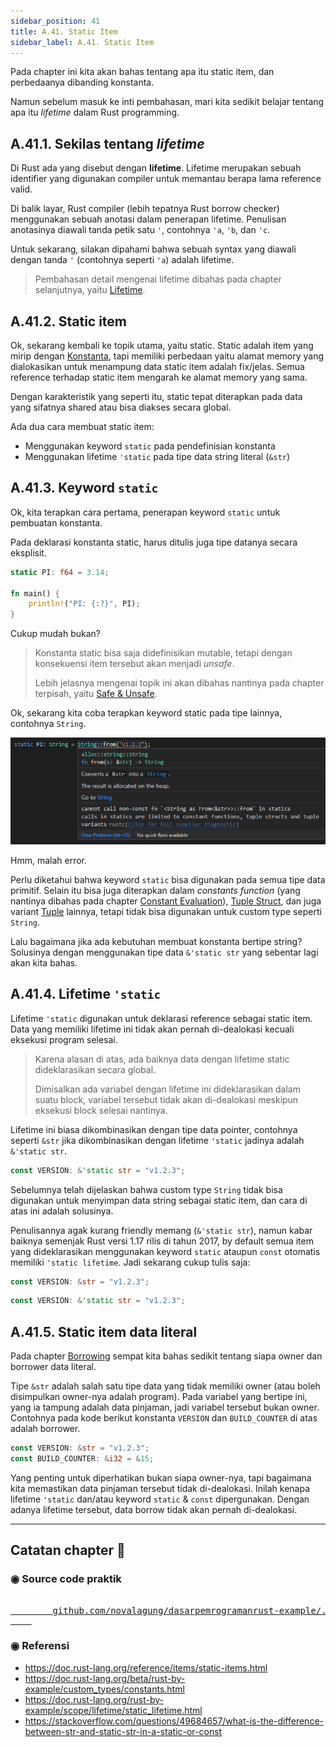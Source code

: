 ```yaml
---
sidebar_position: 41
title: A.41. Static Item
sidebar_label: A.41. Static Item
---
```


Pada chapter ini kita akan bahas tentang apa itu static item, dan perbedaanya dibanding konstanta.

Namun sebelum masuk ke inti pembahasan, mari kita sedikit belajar tentang apa itu *lifetime* dalam Rust programming.

## A.41.1. Sekilas tentang *lifetime*

Di Rust ada yang disebut dengan **lifetime**. Lifetime merupakan sebuah identifier yang digunakan compiler untuk memantau berapa lama reference valid.

Di balik layar, Rust compiler (lebih tepatnya Rust borrow checker) menggunakan sebuah anotasi dalam penerapan lifetime. Penulisan anotasinya diawali tanda petik satu `'`, contohnya `'a`, `'b`, dan `'c`.

Untuk sekarang, silakan dipahami bahwa sebuah syntax yang diawali dengan tanda `'` (contohnya seperti `'a`) adalah lifetime.

> Pembahasan detail mengenai lifetime dibahas pada chapter selanjutnya, yaitu [Lifetime](/basic/lifetime).

## A.41.2. Static item

Ok, sekarang kembali ke topik utama, yaitu static. Static adalah item yang mirip dengan [Konstanta](/basic/konstanta), tapi memiliki perbedaan yaitu alamat memory yang dialokasikan untuk menampung data static item adalah fix/jelas. Semua reference terhadap static item mengarah ke alamat memory yang sama.

Dengan karakteristik yang seperti itu, static tepat diterapkan pada data yang sifatnya shared atau bisa diakses secara global.

Ada dua cara membuat static item:

- Menggunakan keyword `static` pada pendefinisian konstanta
- Menggunakan lifetime `'static` pada tipe data string literal (`&str`)

## A.41.3. Keyword `static`

Ok, kita terapkan cara pertama, penerapan keyword `static` untuk pembuatan konstanta.

Pada deklarasi konstanta static, harus ditulis juga tipe datanya secara eksplisit.

```rust
static PI: f64 = 3.14;

fn main() {
    println!("PI: {:?}", PI);
}
```

Cukup mudah bukan?

> Konstanta static bisa saja didefinisikan mutable, tetapi dengan konsekuensi item tersebut akan menjadi *unsafe*.
>
> Lebih jelasnya mengenai topik ini akan dibahas nantinya pada chapter terpisah, yaitu [Safe & Unsafe](#/wip/safe-unsafe).

Ok, sekarang kita coba terapkan keyword static pada tipe lainnya, contohnya `String`.

![Static string](img/static-1.png)

Hmm, malah error.

Perlu diketahui bahwa keyword `static` bisa digunakan pada semua tipe data primitif. Selain itu bisa juga diterapkan dalam *constants function* (yang nantinya dibahas pada chapter [Constant Evaluation](#/wip/constant-evaluation)), [Tuple Struct](/basic/struct#a247-tuple-struct), dan juga variant [Tuple](/basic/tuple) lainnya, tetapi tidak bisa digunakan untuk custom type seperti `String`.

Lalu bagaimana jika ada kebutuhan membuat konstanta bertipe string? Solusinya dengan menggunakan tipe data `&'static str` yang sebentar lagi akan kita bahas.

## A.41.4. Lifetime `'static`

Lifetime `'static` digunakan untuk deklarasi reference sebagai static item. Data yang memiliki lifetime ini tidak akan pernah di-dealokasi kecuali eksekusi program selesai.

> Karena alasan di atas, ada baiknya data dengan lifetime static dideklarasikan secara global.
>
> Dimisalkan ada variabel dengan lifetime ini dideklarasikan dalam suatu block, variabel tersebut tidak akan di-dealokasi meskipun eksekusi block selesai nantinya.

Lifetime ini biasa dikombinasikan dengan tipe data pointer, contohnya seperti `&str` jika dikombinasikan dengan lifetime `'static` jadinya adalah `&'static str`.

```rust
const VERSION: &'static str = "v1.2.3";
```

Sebelumnya telah dijelaskan bahwa custom type `String` tidak bisa digunakan untuk menyimpan data string sebagai static item, dan cara di atas ini adalah solusinya.

Penulisannya agak kurang friendly memang (`&'static str`), namun kabar baiknya semenjak Rust versi 1.17 rilis di tahun 2017, by default semua item yang dideklarasikan menggunakan keyword `static` ataupun `const` otomatis memiliki `'static lifetime`. Jadi sekarang cukup tulis saja:

```rust
const VERSION: &str = "v1.2.3";
```

```rust
const VERSION: &'static str = "v1.2.3";
```

## A.41.5. Static item data literal

Pada chapter [Borrowing](/basic/borrowing#a347-owner-dan-borrower-data-literal) sempat kita bahas sedikit tentang siapa owner dan borrower data literal.

Tipe `&str` adalah salah satu tipe data yang tidak memiliki owner (atau boleh disimpulkan owner-nya adalah program). Pada variabel yang bertipe ini, yang ia tampung adalah data pinjaman, jadi variabel tersebut bukan owner. Contohnya pada kode berikut konstanta `VERSION` dan `BUILD_COUNTER` di atas adalah borrower.

```rust
const VERSION: &str = "v1.2.3";
const BUILD_COUNTER: &i32 = &15;
```

Yang penting untuk diperhatikan bukan siapa owner-nya, tapi bagaimana kita memastikan data pinjaman tersebut tidak di-dealokasi. Inilah kenapa lifetime `'static` dan/atau keyword `static` & `const` dipergunakan. Dengan adanya lifetime tersebut, data borrow tidak akan pernah di-dealokasi.

---

## Catatan chapter 📑

### ◉ Source code praktik

<pre>
    <a href="https://github.com/novalagung/dasarpemrogramanrust-example/tree/master/static_example">
        github.com/novalagung/dasarpemrogramanrust-example/../static_example
    </a>
</pre>

### ◉ Referensi

- https://doc.rust-lang.org/reference/items/static-items.html
- https://doc.rust-lang.org/beta/rust-by-example/custom_types/constants.html
- https://doc.rust-lang.org/rust-by-example/scope/lifetime/static_lifetime.html
- https://stackoverflow.com/questions/49684657/what-is-the-difference-between-str-and-static-str-in-a-static-or-const
